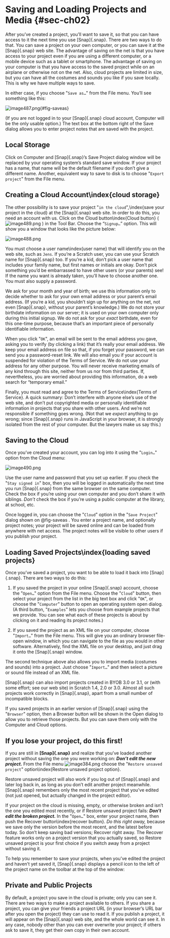 # Saving and Loading Projects and Media {#sec-ch02}

After you’ve created a project, you’ll want to save it, so that you can
have access to it the next time you use [Snap]{.snap}. There are two ways to
do that. You can save a project on your own computer, or you can save it
at the [Snap]{.snap} web site. The advantage of saving on the net is that you
have access to your project even if you are using a different computer,
or a mobile device such as a tablet or smartphone. The advantage of
saving on your computer is that you have access to the saved project
while on an airplane or otherwise not on the net. Also, cloud projects
are limited in size, but you can have all the costumes and sounds you
like if you save locally. This is why we have multiple ways to save.

In either case, if you choose "`Save as…`" from the File menu. You’ll see something like this:

![image487.png](assets/image487.png){#fig-saveas}
<!--  style="width:3.54861in;height:2.57639in" / -->

(If you are not logged in to your [Snap]{.snap} cloud account, Computer will
be the only usable option.) The text box at the bottom right of the Save
dialog allows you to enter project notes that are saved with the
project.

## Local Storage

Click on Computer and [Snap]{.snap}’s Save Project dialog window will be
replaced by your operating system’s standard save window. If your
project has a name, that name will be the default filename if you don’t
give a different name. Another, equivalent way to save to disk is to
choose "`Export project`" from the File menu.

## Creating a Cloud Account\index{cloud storage}

The other possibility is to
save your project "`in the cloud`",\index{save your project in the cloud}
at the [Snap]{.snap} web site. In order to do this, you need an account with
us. Click on the Cloud button\index{Cloud button} (![image489.png](assets/image489.png) <!--  style="width:0.29167in;height:0.16667in" / --> ) in the Tool Bar.
Choose the “`Signup…`” option. This will show you a window that looks like
the picture below:

![image488.png](assets/image488.png) <!--  style="width:1.23403in;height:2.32986in" / -->

You must choose a user name\index{user name} that will identify you on
the web site, such as `Jens`. If you’re a Scratch user, you can use
your Scratch name for [Snap]{.snap} too. If you’re a kid, don’t pick a user
name that includes your family name, but first names or initials are
okay. Don’t pick something you’d be embarrassed to have other users (or
your parents) see! If the name you want is already taken, you’ll have to
choose another one. You must also supply a password.

We ask for your month and year of birth; we use this information only to
decide whether to ask for your own email address or your parent’s email
address. (If you’re a kid, you shouldn’t sign up for anything on the
net, not even [Snap]{.snap}, without your parent’s knowledge.) We do not store
your birthdate information on our server; it is used on your own
computer only during this initial signup. We do not ask for your *exact*
birthdate, even for this one-time purpose, because that’s an important
piece of personally identifiable information.

When you click "`OK`", an email will be sent to the email address you gave,
asking you to verify (by clicking a link) that it’s really your email
address. We keep your email address on file so that, if you forget your
password, we can send you a password-reset link. We will also email you
if your account is suspended for violation of the Terms of Service. We
do not use your address for any other purpose. You will never receive
marketing emails of any kind through this site, neither from us nor from
third parties. If, nevertheless, you are worried about providing this
information, do a web search for “temporary email.”

Finally, you must read and agree to the Terms of Service\index{Terms of
Service}. A quick summary: Don’t interfere with anyone else’s use of
the web site, and don’t put copyrighted media or personally identifiable
information in projects that you share with other users. And we’re not
responsible if something goes wrong. (Not that we *expect* anything to
go wrong; since [Snap]{.snap} runs in JavaScript in your browser, it is
strongly isolated from the rest of your computer. But the lawyers make
us say this.)

## Saving to the Cloud

Once you’ve created your account, you can log into it using the "`Login…`"
option from the Cloud menu:

![image490.png](assets/image490.png) <!--  style="width:1.6875in;height:2.02778in" / -->

Use the user name and password that you set up earlier. If you check the
"`Stay signed in`" box, then you will be logged in automatically the next
time you run [Snap]{.snap} from the same browser on the same computer. Check
the box if you’re using your own computer and you don’t share it with
siblings. *Don’t* check the box if you’re using a public computer at the
library, at school, etc.

Once logged in, you can choose the "`Cloud`" option in the "`Save Project`"
dialog shown on @fig-saveas . You enter a project name, and
optionally project notes; your project will be saved online and can be
loaded from anywhere with net access. The project notes will be visible
to other users if you publish your project.

## Loading Saved Projects\index{loading saved projects}

Once you’ve saved a project, you want to be able to load it back into
[Snap]{.snap}. There are two ways to do this:

1. If you saved the project in your online [Snap]{.snap} account, choose the
"`Open…`" option from the File menu. Choose the "`Cloud`" button, then
select your project from the list in the big text box and click "`OK`", or
choose the "`Computer`" button to open an operating system open dialog. (A
third button, "`Examples`" lets you choose from example projects that we
provide. You can see what each of these projects is about by clicking on
it and reading its project notes.)

2. If you saved the project as an XML file on your computer, choose
"`Import…`" from the File menu. This will give you an ordinary browser
file-open window, in which you can navigate to the file as you would in
other software. Alternatively, find the XML file on your desktop, and
just drag it onto the [Snap]{.snap} window.

The second technique above also allows you to import media (costumes and
sounds) into a project. Just choose "`Import…`" and then select a picture
or sound file instead of an XML file.

[Snap]{.snap} can also import projects created in BYOB 3.0 or 3.1, or (with
some effort; see our web site) in Scratch 1.4, 2.0 or 3.0. Almost all
such projects work correctly in [Snap]{.snap}, apart from a small number of
incompatible blocks.

If you saved projects in an earlier version of [Snap]{.snap} using the
"`Browser`" option, then a Browser button will be shown in the Open dialog
to allow you to retrieve those projects. But you can save them only with
the Computer and Cloud options.

## If you lose your project, do this first!

If you are still in **[Snap]{.snap}** and realize that you’ve loaded another
project without saving the one you were working on: ***Don’t edit the
new project.*** From the File menu ![image384.png](assets/image384.png) <!--  style="width:0.31944in;height:0.18056in" alt="Macintosh HD:Users:bh:Desktop:Dropbox:manual (1):filebutton.png" / --> choose the "`Restore unsaved project`"
option\index{Restore unsaved project option}.

Restore unsaved project will also work if you log out of [Snap]{.snap} and
later log back in, as long as you don’t edit another project meanwhile.
[Snap]{.snap} remembers only the most recent project that you’ve edited (not
just opened, but actually changed in the project editor).

If your project on the cloud is missing, empty, or otherwise broken and
isn’t the one you edited most recently, or if Restore unsaved project
fails: ***Don’t edit the broken project.*** In the "`Open…`" box, enter your
project name, then push the Recover button\index{recover button}. *Do
this right away,* because we save only the version before the most
recent, and the latest before today. So don’t keep saving bad versions;
Recover right away. The Recover feature works only on a project version
that you actually saved, so Restore unsaved project is your first choice
if you switch away from a project without saving it.

To help you remember to save your projects, when you’ve edited the
project and haven’t yet saved it, [Snap]{.snap} displays a pencil icon to the
left of the project name on the toolbar at the top of the window:

<!-- TODO: MISSING FILE -->
<!-- ![image391.png](assets/image391.png)  style="width:0.31944in;height:0.18056in"/  -->

## Private and Public Projects

By default, a project you save in the cloud is private; only you can see
it. There are two ways to make a project available to others. If you
share a project, you can give your friends a project URL (in your
browser’s URL bar after you open the project) they can use to read it.
If you publish a project, it will appear on the [Snap]{.snap} web site, and
the whole world can see it. In any case, nobody other than you can ever
overwrite your project; if others ask to save it, they get their own
copy in their own account.
